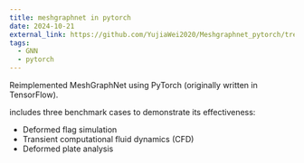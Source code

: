 ```yaml
---
title: meshgraphnet in pytorch
date: 2024-10-21
external_link: https://github.com/YujiaWei2020/Meshgraphnet_pytorch/tree/main
tags:
  - GNN
  - pytorch
---
```


Reimplemented MeshGraphNet using PyTorch (originally written in TensorFlow). 

includes three benchmark cases to demonstrate its effectiveness:

- Deformed flag simulation
- Transient computational fluid dynamics (CFD)
- Deformed plate analysis

<!--more-->
